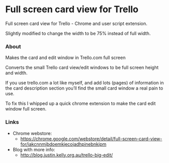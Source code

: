 Full screen card view for Trello
===============

Full screen card view for Trello - Chrome and user script extension.

Slightly modified to change the width to be 75% instead of full width.

### About

Makes the card and edit window in Trello.com full screen

Converts the small Trello card view/edit windows to be full screen height and width.

If you use trello.com a lot like myself, and add lots (pages) of information in the card description section you’ll find the small card window a real pain to use.

To fix this I whipped up a quick chrome extension to make the card edit window full screen.

### Links

* Chrome webstore:
  *  https://chrome.google.com/webstore/detail/full-screen-card-view-for/iakcnnmjbdoemkjecojadhpinebnkipm
* Blog with more info:
  *  http://blog.justin.kelly.org.au/trello-big-edit/
